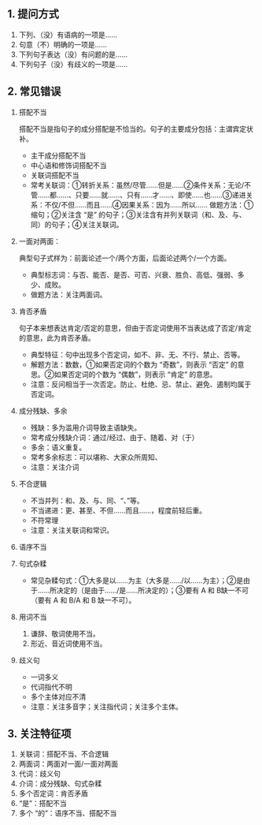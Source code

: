 

## 1. 提问方式
1. 下列、（没）有语病的一项是……
2. 句意（不）明确的一项是……
3. 下列句子表达（没）有问题的是……
4. 下列句子（没）有歧义的一项是……

## 2. 常见错误
1. 搭配不当

   搭配不当是指句子的成分搭配是不恰当的。句子的主要成分包括：主谓宾定状补。
   * 主干成分搭配不当
   * 中心语和修饰词搭配不当
   * 关联词搭配不当
   * 常考关联词：①转折关系：虽然/尽管……但是……②条件关系：无论/不管……都……、只要……就……、只有……才……、即使……也……③递进关系：不仅/不但……而且……④因果关系：因为……所以……
   做题方法：①缩句；②关注含 “是” 的句子；③关注含有并列关联词（和、及、与、同）的句子；④关注关联词。

2. 一面对两面：

   典型句子式样为：前面论述一个/两个方面，后面论述两个/一个方面。
   * 典型标志词：与否、能否、是否、可否、兴衰、胜负、高低、强弱、多少、成败。
   * 做题方法：关注两面词。

3. 肯否矛盾

   句子本来想表达肯定/否定的意思，但由于否定词使用不当表达成了否定/肯定的意思，此为肯否矛盾。
   * 典型特征：句中出现多个否定词，如不、非、无、不行、禁止、否等。
   * 解题方法：数数，①如果否定词的个数为 “奇数”，则表示 “否定” 的意思。②如果否定词的个数为 “偶数”，则表示 “肯定” 的意思。
   * 注意：反问相当于一次否定。防止、杜绝、忌、禁止、避免、遏制均属于否定词。

4. 成分残缺、多余
   * 残缺：多为滥用介词导致主语缺失。
   * 常考成分残缺介词：通过/经过、由于、随着、对（于）
   * 多余：语义重复。
   * 常考多余标志：可以堪称、大家众所周知、
   * 注意：关注介词

5. 不合逻辑
   * 不当并列：和、及、与、同、“、”等。
   * 不当递进：更、甚至、不但……而且……，程度前轻后重。
   * 不符常理
   * 注意：关注关联词和常识。

6. 语序不当

7. 句式杂糅
   * 常见杂糅句式：①大多是以……为主（大多是……/以……为主）；②是由于……所决定的（是由于……/是……所决定的）；③要有 A 和 B缺一不可（要有 A 和 B/A 和 B 缺一不可）。

8. 用词不当
   1. 谦辞、敬词使用不当。
   2. 形近、音近词使用不当。

9. 歧义句
   * 一词多义
   * 代词指代不明
   * 多个主体对应不清
   * 注意：关注多音字；关注指代词；关注多个主体。

## 3. 关注特征项
1. 关联词：搭配不当、不合逻辑
2. 两面词：两面对一面/一面对两面
3. 代词：歧义句
4. 介词：成分残缺、句式杂糅
5. 多个否定词：肯否矛盾
6. “是”：搭配不当
7. 多个 “的”：语序不当、搭配不当
